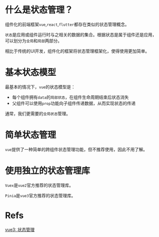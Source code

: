# 什么是状态管理？
组件化的前端框架`vue`,`react`,`flutter`都存在类似的状态管理概念。

`状态`是应用或组件运行时与之相关的数据的集合。根据状态是属于组件还是应用，可以划分为`全局`和`局部`两部分。

相比于传统的UI开发，组件化的框架将状态管理框架化，使得使用更加简单。

# 基本状态模型
最基本的情况下，`vue`的状态模型是：

- 每个组件拥有`data`的`局部状态`，在组件生命周期结束后状态消失
- 父组件可以使用`prop`功能向子组件传递数据，从而实现状态的传递

通常，我们更需要的`全局状态`管理。

# 简单状态管理
`vue`提供了一种简单的跨组件状态管理功能，但不推荐使用，因此不用了解。

# 使用独立的状态管理库
`Vuex`是`vue2`官方推荐的状态管理库。

`Pinia`是`vue3`官方推荐的状态管理库。

# Refs
[vue3: 状态管理](https://cn.vuejs.org/guide/scaling-up/state-management.html)